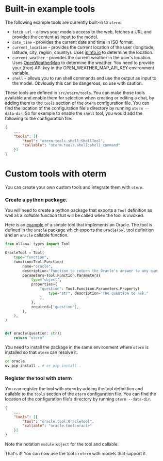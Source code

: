 # Built-in example tools

The following example tools are currently built-in to `oterm`:

* `fetch_url` - allows your models access to the web, fetches a URL and provides the content as input to the model.
* `date_time` - provides the current date and time in ISO format.
* `current_location` - provides the current location of the user (longitude, latitude, city, region, country). Uses [ipinfo.io](https://ipinfo.io) to determine the location.
* `current_weather` - provides the current weather in the user's location. Uses [OpenWeatherMap](https://openweathermap.org) to determine the weather. You need to provide your (free) API key in the OPEN_WEATHER_MAP_API_KEY environment variable.
* `shell` - allows you to run shell commands and use the output as input to the model. Obviously this can be dangerous, so use with caution.

These tools are defined in `src/oterm/tools`. You can make those tools available and enable them for selection when creating or editing a chat, by adding them to the `tools` section of the `oterm` configuration file. You can find the location of the configuration file's directory by running `oterm --data-dir`. So for example to enable the `shell` tool, you would add the following to the configuration file:

```json
{
    ...
    "tools": [{
        "tool": "oterm.tools.shell:ShellTool",
        "callable": "oterm.tools.shell:shell_command"
    }]
}
```

# Custom tools with oterm

You can create your own custom tools and integrate them with `oterm`.

### Create a python package.

You will need to create a python package that exports a `Tool` definition as well as a *callable* function that will be called when the tool is invoked.

Here is an [example](./oracle/tool.py) of a simple tool that implements an Oracle. The tool is defined in the `oracle` package which exports the `OracleTool` tool definition and an `oracle` callable function.

```python
from ollama._types import Tool

OracleTool = Tool(
    type="function",
    function=Tool.Function(
        name="oracle",
        description="Function to return the Oracle's answer to any question.",
        parameters=Tool.Function.Parameters(
            type="object",
            properties={
                "question": Tool.Function.Parameters.Property(
                    type="str", description="The question to ask."
                ),
            },
            required=["question"],
        ),
    ),
)


def oracle(question: str):
    return "oterm"
```

You need to install the package in the same environment where `oterm` is installed so that `oterm` can resolve it.

```bash
cd oracle
uv pip install . # or pip install .
```

### Register the tool with oterm

You can register the tool with `oterm` by adding the tool definittion and callable to the `tools` section of the `oterm` configuration file. You can find the location of the configuration file's directory by running `oterm --data-dir`.

```json
{
    ...
    "tools": [{
        "tool": "oracle.tool:OracleTool",
        "callable": "oracle.tool:oracle"
    }]
}
```
Note the notation `module:object` for the tool and callable. 

That's it! You can now use the tool in `oterm` with models that support it.

